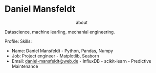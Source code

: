 # Daniel Mansfeldt

<p style="text-align: center;">about</p>

Datascience, machine learling, mechanial engineering.

Profile:                              Skills:
- Name: Daniel Mansfeldt              - Python, Pandas, Numpy
- Job: Project engineer               - Matplotlib, Seaborn
- Email: daniel-mansfeldt@web.de      - InfluxDB
                                      - scikit-learn
                                      - Predictive Maintenance


